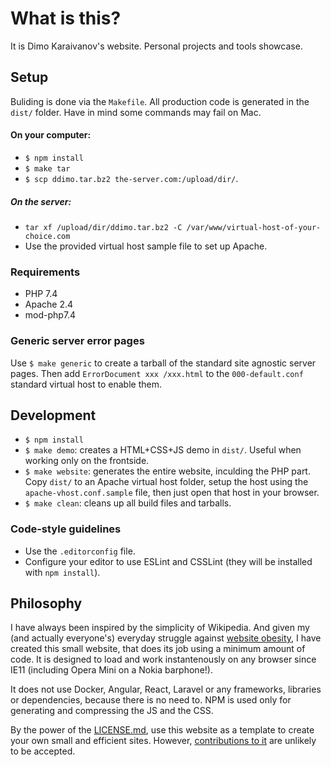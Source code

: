 # What is this?
It is Dimo Karaivanov's website. Personal projects and tools showcase.

## Setup
Buliding is done via the `Makefile`. All production code is generated in the `dist/` folder. Have in mind some commands may fail on Mac.

#### On your computer:
- `$ npm install`
- `$ make tar`
- `$ scp ddimo.tar.bz2 the-server.com:/upload/dir/`.

##### On the server:
- `tar xf /upload/dir/ddimo.tar.bz2 -C /var/www/virtual-host-of-your-choice.com`
- Use the provided virtual host sample file to set up Apache.

### Requirements
- PHP 7.4
- Apache 2.4
- mod-php7.4

### Generic server error pages
Use `$ make generic` to create a tarball of the standard site agnostic server pages. Then add `ErrorDocument xxx /xxx.html` to the `000-default.conf` standard virtual host to enable them.

## Development
- `$ npm install`
- `$ make demo`: creates a HTML+CSS+JS demo in `dist/`. Useful when working only on the frontside.
- `$ make website`: generates the entire website, inculding the PHP part. Copy `dist/` to an Apache virtual host folder, setup the host using the `apache-vhost.conf.sample` file, then just open that host in your browser.
- `$ make clean`: cleans up all build files and tarballs.

### Code-style guidelines
- Use the `.editorconfig` file.
- Configure your editor to use ESLint and CSSLint (they will be installed with `npm install`).


## Philosophy
I have always been inspired by the simplicity of Wikipedia. And given my (and actually everyone's) everyday struggle against [website obesity](https://idlewords.com/talks/website_obesity.htm), I have created this small website, that does its job using a minimum amount of code. It is designed to load and work instantenously on any browser since IE11 (including Opera Mini on a Nokia barphone!).

It does not use Docker, Angular, React, Laravel or any frameworks, libraries or dependencies, because there is no need to. NPM is used only for generating and compressing the JS and the CSS.

By the power of the [LICENSE.md](LICENSE.txt), use this website as a template to create your own small and efficient sites. However, [contributions to it](CONTRIBUTING.md) are unlikely to be accepted.
